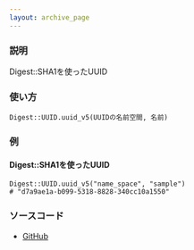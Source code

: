 ```yaml
---
layout: archive_page
---
```

### 説明
Digest::SHA1を使ったUUID

### 使い方
    Digest::UUID.uuid_v5(UUIDの名前空間, 名前)

### 例
#### Digest::SHA1を使ったUUID
    Digest::UUID.uuid_v5("name_space", "sample")
    # "d7a9ae1a-b099-5318-8828-340cc10a1550"

### ソースコード
* [GitHub](https://github.com/rails/rails/blob/ac30e389ecfa0e26e3d44c1eda8488ddf63b3ecc/activesupport/lib/active_support/core_ext/digest/uuid.rb#L44)